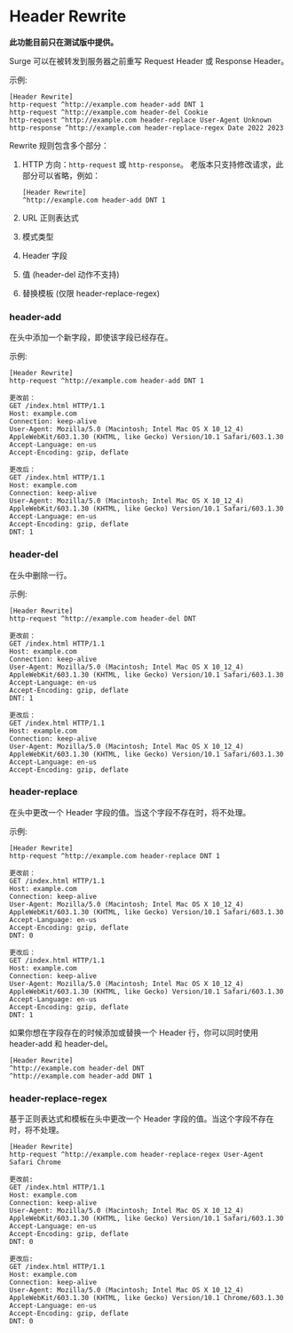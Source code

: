 # Header Rewrite

**此功能目前只在测试版中提供。**

Surge 可以在被转发到服务器之前重写 Request Header 或 Response Header。

示例:

```
[Header Rewrite]
http-request ^http://example.com header-add DNT 1
http-request ^http://example.com header-del Cookie
http-request ^http://example.com header-replace User-Agent Unknown
http-response ^http://example.com header-replace-regex Date 2022 2023
```

Rewrite 规则包含多个部分：
1. HTTP 方向：`http-request` 或 `http-response`。 老版本只支持修改请求，此部分可以省略，例如：

    ```
    [Header Rewrite]
    ^http://example.com header-add DNT 1
    ```

2. URL 正则表达式
3. 模式类型
4. Header 字段
5. 值 (header-del 动作不支持)
6. 替换模板 (仅限 header-replace-regex)

### header-add

在头中添加一个新字段，即使该字段已经存在。

示例:

```
[Header Rewrite]
http-request ^http://example.com header-add DNT 1

更改前：
GET /index.html HTTP/1.1
Host: example.com
Connection: keep-alive
User-Agent: Mozilla/5.0 (Macintosh; Intel Mac OS X 10_12_4) AppleWebKit/603.1.30 (KHTML, like Gecko) Version/10.1 Safari/603.1.30
Accept-Language: en-us
Accept-Encoding: gzip, deflate

更改后：
GET /index.html HTTP/1.1
Host: example.com
Connection: keep-alive
User-Agent: Mozilla/5.0 (Macintosh; Intel Mac OS X 10_12_4) AppleWebKit/603.1.30 (KHTML, like Gecko) Version/10.1 Safari/603.1.30
Accept-Language: en-us
Accept-Encoding: gzip, deflate
DNT: 1
```

### header-del

在头中删除一行。

示例:

```
[Header Rewrite]
http-request ^http://example.com header-del DNT

更改前：
GET /index.html HTTP/1.1
Host: example.com
Connection: keep-alive
User-Agent: Mozilla/5.0 (Macintosh; Intel Mac OS X 10_12_4) AppleWebKit/603.1.30 (KHTML, like Gecko) Version/10.1 Safari/603.1.30
Accept-Language: en-us
Accept-Encoding: gzip, deflate
DNT: 1

更改后：
GET /index.html HTTP/1.1
Host: example.com
Connection: keep-alive
User-Agent: Mozilla/5.0 (Macintosh; Intel Mac OS X 10_12_4) AppleWebKit/603.1.30 (KHTML, like Gecko) Version/10.1 Safari/603.1.30
Accept-Language: en-us
Accept-Encoding: gzip, deflate
```

### header-replace

在头中更改一个 Header 字段的值。当这个字段不存在时，将不处理。

示例:

```
[Header Rewrite]
http-request ^http://example.com header-replace DNT 1

更改前：
GET /index.html HTTP/1.1
Host: example.com
Connection: keep-alive
User-Agent: Mozilla/5.0 (Macintosh; Intel Mac OS X 10_12_4) AppleWebKit/603.1.30 (KHTML, like Gecko) Version/10.1 Safari/603.1.30
Accept-Language: en-us
Accept-Encoding: gzip, deflate
DNT: 0

更改后：
GET /index.html HTTP/1.1
Host: example.com
Connection: keep-alive
User-Agent: Mozilla/5.0 (Macintosh; Intel Mac OS X 10_12_4) AppleWebKit/603.1.30 (KHTML, like Gecko) Version/10.1 Safari/603.1.30
Accept-Language: en-us
Accept-Encoding: gzip, deflate
DNT: 1
```

如果你想在字段存在的时候添加或替换一个 Header 行，你可以同时使用 header-add 和 header-del。

```
[Header Rewrite]
^http://example.com header-del DNT
^http://example.com header-add DNT 1
```


### header-replace-regex

基于正则表达式和模板在头中更改一个 Header 字段的值。当这个字段不存在时，将不处理。
```
[Header Rewrite]
http-request ^http://example.com header-replace-regex User-Agent Safari Chrome

更改前:
GET /index.html HTTP/1.1
Host: example.com
Connection: keep-alive
User-Agent: Mozilla/5.0 (Macintosh; Intel Mac OS X 10_12_4) AppleWebKit/603.1.30 (KHTML, like Gecko) Version/10.1 Safari/603.1.30
Accept-Language: en-us
Accept-Encoding: gzip, deflate
DNT: 0

更改后:
GET /index.html HTTP/1.1
Host: example.com
Connection: keep-alive
User-Agent: Mozilla/5.0 (Macintosh; Intel Mac OS X 10_12_4) AppleWebKit/603.1.30 (KHTML, like Gecko) Version/10.1 Chrome/603.1.30
Accept-Language: en-us
Accept-Encoding: gzip, deflate
DNT: 0
```

